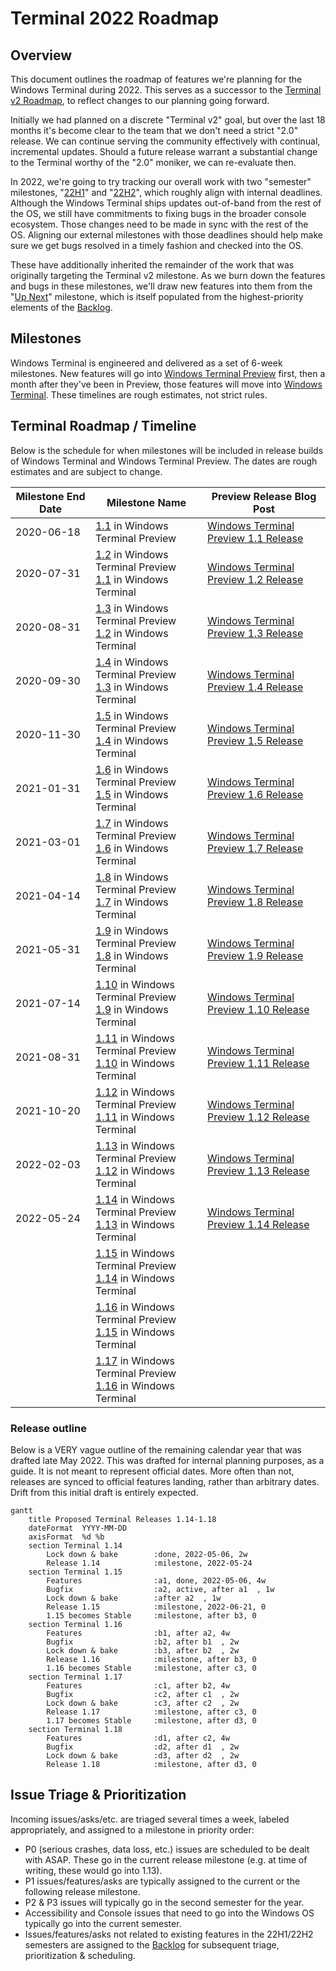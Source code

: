 # Terminal 2022 Roadmap

## Overview 

This document outlines the roadmap of features we're planning for the Windows Terminal during 2022. This serves as a successor to the [Terminal v2 Roadmap], to reflect changes to our planning going forward.

Initially we had planned on a discrete "Terminal v2" goal, but over the last 18 months it's become clear to the team that we don't need a strict "2.0" release. We can continue serving the community effectively with continual, incremental updates. Should a future release warrant a substantial change to the Terminal worthy of the "2.0" moniker, we can re-evaluate then.

In 2022, we're going to try tracking our overall work with two "semester" milestones, "[22H1]" and "[22H2]", which roughly align with internal deadlines. Although the Windows Terminal ships updates out-of-band from the rest of the OS, we still have commitments to fixing bugs in the broader console ecosystem. Those changes need to be made in sync with the rest of the OS. Aligning our external milestones with those deadlines should help make sure we get bugs resolved in a timely fashion and checked into the OS.

These have additionally inherited the remainder of the work that was originally targeting the Terminal v2 milestone. As we burn down the features and bugs in these milestones, we'll draw new features into them from the "[Up Next]" milestone, which is itself populated from the highest-priority elements of the [Backlog].

## Milestones

Windows Terminal is engineered and delivered as a set of 6-week milestones. New features will go into [Windows Terminal Preview](https://aka.ms/terminal-preview) first, then a month after they've been in Preview, those features will move into [Windows Terminal](https://aka.ms/terminal). These timelines are rough estimates, not strict rules.

## Terminal Roadmap / Timeline

Below is the schedule for when milestones will be included in release builds of Windows Terminal and Windows Terminal Preview. The dates are rough estimates and are subject to change.


| Milestone End Date | Milestone Name | Preview Release Blog Post |
| ------------------ | -------------- | ------------------------- |
| 2020-06-18 | [1.1] in Windows Terminal Preview | [Windows Terminal Preview 1.1 Release](https://devblogs.microsoft.com/commandline/windows-terminal-preview-1-1-release/) |
| 2020-07-31 | [1.2] in Windows Terminal Preview<br>[1.1] in Windows Terminal | [Windows Terminal Preview 1.2 Release] |
| 2020-08-31 | [1.3] in Windows Terminal Preview<br>[1.2] in Windows Terminal | [Windows Terminal Preview 1.3 Release] |
| 2020-09-30 | [1.4] in Windows Terminal Preview<br>[1.3] in Windows Terminal | [Windows Terminal Preview 1.4 Release] |
| 2020-11-30 | [1.5] in Windows Terminal Preview<br>[1.4] in Windows Terminal | [Windows Terminal Preview 1.5 Release] |
| 2021-01-31 | [1.6] in Windows Terminal Preview<br>[1.5] in Windows Terminal | [Windows Terminal Preview 1.6 Release] |
| 2021-03-01 | [1.7] in Windows Terminal Preview<br>[1.6] in Windows Terminal | [Windows Terminal Preview 1.7 Release] |
| 2021-04-14 | [1.8] in Windows Terminal Preview<br>[1.7] in Windows Terminal | [Windows Terminal Preview 1.8 Release] |
| 2021-05-31 | [1.9] in Windows Terminal Preview<br>[1.8] in Windows Terminal | [Windows Terminal Preview 1.9 Release] |
| 2021-07-14 | [1.10] in Windows Terminal Preview<br>[1.9] in Windows Terminal | [Windows Terminal Preview 1.10 Release] |
| 2021-08-31 | [1.11] in Windows Terminal Preview<br>[1.10] in Windows Terminal | [Windows Terminal Preview 1.11 Release] |
| 2021-10-20 | [1.12] in Windows Terminal Preview<br>[1.11] in Windows Terminal | [Windows Terminal Preview 1.12 Release] |
| 2022-02-03 | [1.13] in Windows Terminal Preview<br>[1.12] in Windows Terminal | [Windows Terminal Preview 1.13 Release] |
| 2022-05-24 | [1.14] in Windows Terminal Preview<br>[1.13] in Windows Terminal | [Windows Terminal Preview 1.14 Release] |
|  | [1.15] in Windows Terminal Preview<br>[1.14] in Windows Terminal |  |
|  | [1.16] in Windows Terminal Preview<br>[1.15] in Windows Terminal |  |
|  | [1.17] in Windows Terminal Preview<br>[1.16] in Windows Terminal |  |


### Release outline

Below is a VERY vague outline of the remaining calendar year that was drafted late May 2022. This was drafted for internal planning purposes, as a guide. It is not meant to represent official dates. More often than not, releases are synced to official features landing, rather than arbitrary dates. Drift from this initial draft is entirely expected.

```mermaid
gantt
    title Proposed Terminal Releases 1.14-1.18
    dateFormat  YYYY-MM-DD
    axisFormat  %d %b
    section Terminal 1.14
        Lock down & bake        :done, 2022-05-06, 2w
        Release 1.14            :milestone, 2022-05-24
    section Terminal 1.15
        Features                :a1, done, 2022-05-06, 4w
        Bugfix                  :a2, active, after a1  , 1w
        Lock down & bake        :after a2  , 1w
        Release 1.15            :milestone, 2022-06-21, 0
        1.15 becomes Stable     :milestone, after b3, 0
    section Terminal 1.16
        Features                :b1, after a2, 4w
        Bugfix                  :b2, after b1  , 2w
        Lock down & bake        :b3, after b2  , 2w
        Release 1.16            :milestone, after b3, 0
        1.16 becomes Stable     :milestone, after c3, 0
    section Terminal 1.17
        Features                :c1, after b2, 4w
        Bugfix                  :c2, after c1  , 2w
        Lock down & bake        :c3, after c2  , 2w
        Release 1.17            :milestone, after c3, 0
        1.17 becomes Stable     :milestone, after d3, 0
    section Terminal 1.18
        Features                :d1, after c2, 4w
        Bugfix                  :d2, after d1  , 2w
        Lock down & bake        :d3, after d2  , 2w
        Release 1.18            :milestone, after d3, 0
```

## Issue Triage & Prioritization

Incoming issues/asks/etc. are triaged several times a week, labeled appropriately, and assigned to a milestone in priority order:

* P0 (serious crashes, data loss, etc.) issues are scheduled to be dealt with ASAP. These go in the current release milestone (e.g. at time of writing, these would go into 1.13).
* P1 issues/features/asks are typically assigned to the current or the following release milestone.
* P2 & P3 issues will typically go in the second semester for the year.
* Accessibility and Console issues that need to go into the Windows OS typically go into the current semester.
* Issues/features/asks not related to existing features in the 22H1/22H2 semesters are assigned to the [Backlog] for subsequent triage, prioritization & scheduling.


[1.1]: https://github.com/microsoft/terminal/milestone/24
[1.2]: https://github.com/microsoft/terminal/milestone/25
[1.3]: https://github.com/microsoft/terminal/milestone/26
[1.4]: https://github.com/microsoft/terminal/milestone/28
[1.5]: https://github.com/microsoft/terminal/milestone/30
[1.6]: https://github.com/microsoft/terminal/milestone/31
[1.7]: https://github.com/microsoft/terminal/milestone/32
[1.8]: https://github.com/microsoft/terminal/milestone/33
[1.9]: https://github.com/microsoft/terminal/milestone/34
[1.10]: https://github.com/microsoft/terminal/milestone/35
[1.11]: https://github.com/microsoft/terminal/milestone/36
[1.12]: https://github.com/microsoft/terminal/milestone/38
[1.13]: https://github.com/microsoft/terminal/milestone/39
[1.14]: https://github.com/microsoft/terminal/milestone/41
[1.15]: https://github.com/microsoft/terminal/milestone/47
[1.16]: https://github.com/microsoft/terminal/milestone/48
[1.17]: https://github.com/microsoft/terminal/milestone/49

[22H1]: https://github.com/microsoft/terminal/milestone/43
[22H2]: https://github.com/microsoft/terminal/milestone/44
[Up Next]: https://github.com/microsoft/terminal/milestone/37
[Backlog]: https://github.com/microsoft/terminal/milestone/45

[Terminal v2 Roadmap]: https://github.com/microsoft/terminal/tree/main/doc/terminal-v2-roadmap.md

[Windows Terminal Preview 1.2 Release]: https://devblogs.microsoft.com/commandline/windows-terminal-preview-1-2-release/
[Windows Terminal Preview 1.3 Release]: https://devblogs.microsoft.com/commandline/windows-terminal-preview-1-3-release/
[Windows Terminal Preview 1.4 Release]: https://devblogs.microsoft.com/commandline/windows-terminal-preview-1-4-release/
[Windows Terminal Preview 1.5 Release]: https://devblogs.microsoft.com/commandline/windows-terminal-preview-1-5-release/
[Windows Terminal Preview 1.6 Release]: https://devblogs.microsoft.com/commandline/windows-terminal-preview-1-6-release/
[Windows Terminal Preview 1.7 Release]: https://devblogs.microsoft.com/commandline/windows-terminal-preview-1-7-release/
[Windows Terminal Preview 1.8 Release]: https://devblogs.microsoft.com/commandline/windows-terminal-preview-1-8-release/
[Windows Terminal Preview 1.9 Release]: https://devblogs.microsoft.com/commandline/windows-terminal-preview-1-9-release/
[Windows Terminal Preview 1.10 Release]: https://devblogs.microsoft.com/commandline/windows-terminal-preview-1-10-release/
[Windows Terminal Preview 1.11 Release]: https://devblogs.microsoft.com/commandline/windows-terminal-preview-1-11-release/
[Windows Terminal Preview 1.12 Release]: https://devblogs.microsoft.com/commandline/windows-terminal-preview-1-12-release/
[Windows Terminal Preview 1.13 Release]: https://devblogs.microsoft.com/commandline/windows-terminal-preview-1-13-release/
[Windows Terminal Preview 1.14 Release]: https://devblogs.microsoft.com/commandline/windows-terminal-preview-1-14-release/
